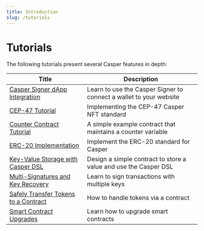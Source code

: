 ```yaml
---
title: Introduction
slug: /tutorials
---
```


# Tutorials

The following tutorials present several Casper features in depth:

| Title                                                       | Description                                                      |
| ----------------------------------------------------------- | ---------------------------------------------------------------- |
|[Casper Signer dApp Integration](casper-signer.md)           | Learn to use the Casper Signer to connect a wallet to your website |
|[CEP-47 Tutorial](cep47/index.md)                            | Implementing the CEP-47 Casper NFT standard                      |
|[Counter Contract Tutorial](counter/index.md)                | A simple example contract that maintains a counter variable      |
|[ERC-20 Implementation](erc20/index.md)                      | Implement the ERC-20 standard for Casper                         |
|[Key-Value Storage with Casper DSL](kv-storage-tutorial.md)  | Design a simple contract to store a value and use the Casper DSL |
|[Multi-Signatures and Key Recovery](multi-sig/index.md)      | Learn to sign transactions with multiple keys                    |
|[Safely Transfer Tokens to a Contract](transfer-token-to-contract.md) | How to handle tokens via a contract                     |
|[Smart Contract Upgrades](upgrading-contracts.md)            | Learn how to upgrade smart contracts                             |

